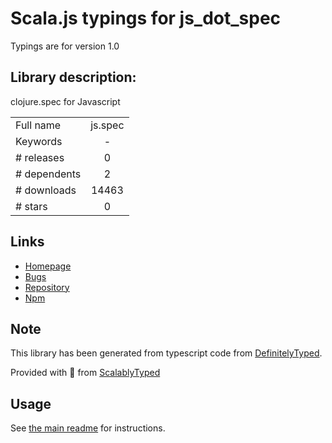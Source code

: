 
# Scala.js typings for js_dot_spec

Typings are for version 1.0

## Library description:
clojure.spec for Javascript

|                    |                 |
| ------------------ | :-------------: |
| Full name          | js.spec |
| Keywords           | - |
| # releases         | 0 |
| # dependents       | 2 |
| # downloads        | 14463 |
| # stars            | 0 |

## Links
- [Homepage](https://github.com/prayerslayer/js.spec#readme)
- [Bugs](https://github.com/prayerslayer/js.spec/issues)
- [Repository](https://github.com/prayerslayer/js.spec)
- [Npm](https://www.npmjs.com/package/js.spec)
    


## Note
This library has been generated from typescript code from [DefinitelyTyped](https://definitelytyped.org).

Provided with :purple_heart: from [ScalablyTyped](https://github.com/oyvindberg/ScalablyTyped)

## Usage
See [the main readme](../../readme.md) for instructions.


